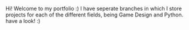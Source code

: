 Hi! Welcome to my portfolio :) I have seperate branches in which I store projects for each of the different fields, being Game Design and Python. have a look! :)
